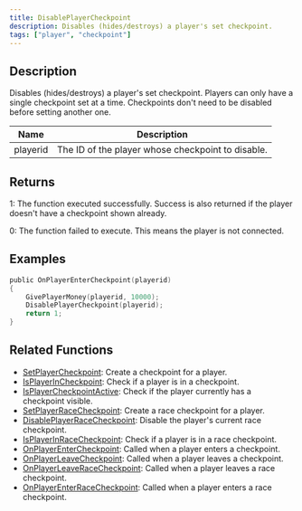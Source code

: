 ```yaml
---
title: DisablePlayerCheckpoint
description: Disables (hides/destroys) a player's set checkpoint.
tags: ["player", "checkpoint"]
---
```


## Description

Disables (hides/destroys) a player's set checkpoint. Players can only have a single checkpoint set at a time. Checkpoints don't need to be disabled before setting another one.

| Name     | Description                                       |
| -------- | ------------------------------------------------- |
| playerid | The ID of the player whose checkpoint to disable. |

## Returns

1: The function executed successfully. Success is also returned if the player doesn't have a checkpoint shown already.

0: The function failed to execute. This means the player is not connected.

## Examples

```c
public OnPlayerEnterCheckpoint(playerid)
{
    GivePlayerMoney(playerid, 10000);
    DisablePlayerCheckpoint(playerid);
    return 1;
}
```

## Related Functions

- [SetPlayerCheckpoint](SetPlayerCheckpoint): Create a checkpoint for a player.
- [IsPlayerInCheckpoint](IsPlayerInCheckpoint): Check if a player is in a checkpoint.
- [IsPlayerCheckpointActive](IsPlayerCheckpointActive): Check if the player currently has a checkpoint visible.
- [SetPlayerRaceCheckpoint](SetPlayerRaceCheckpoint): Create a race checkpoint for a player.
- [DisablePlayerRaceCheckpoint](DisablePlayerRaceCheckpoint): Disable the player's current race checkpoint.
- [IsPlayerInRaceCheckpoint](IsPlayerInRaceCheckpoint): Check if a player is in a race checkpoint.
- [OnPlayerEnterCheckpoint](../callbacks/OnPlayerEnterCheckpoint): Called when a player enters a checkpoint.
- [OnPlayerLeaveCheckpoint](../callbacks/OnPlayerLeaveCheckpoint): Called when a player leaves a checkpoint.
- [OnPlayerLeaveRaceCheckpoint](../callbacks/OnPlayerLeaveRaceCheckpoint): Called when a player leaves a race checkpoint.
- [OnPlayerEnterRaceCheckpoint](../callbacks/OnPlayerEnterRaceCheckpoint): Called when a player enters a race checkpoint.
